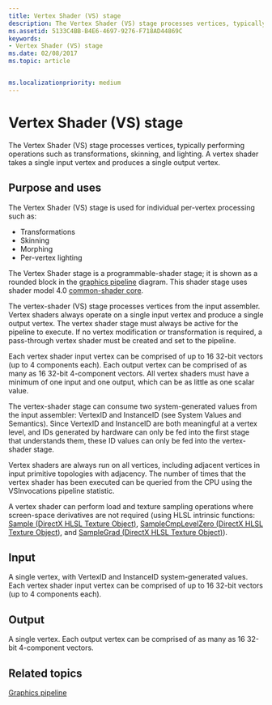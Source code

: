 ```yaml
---
title: Vertex Shader (VS) stage
description: The Vertex Shader (VS) stage processes vertices, typically performing operations such as transformations, skinning, and lighting. A vertex shader takes a single input vertex and produces a single output vertex.
ms.assetid: 5133C4BB-B4E6-4697-9276-F718AD44869C
keywords:
- Vertex Shader (VS) stage
ms.date: 02/08/2017
ms.topic: article


ms.localizationpriority: medium
---
```

# Vertex Shader (VS) stage


The Vertex Shader (VS) stage processes vertices, typically performing operations such as transformations, skinning, and lighting. A vertex shader takes a single input vertex and produces a single output vertex.

## <span id="Purpose_and_uses"></span><span id="purpose_and_uses"></span><span id="PURPOSE_AND_USES"></span>Purpose and uses


The Vertex Shader (VS) stage is used for individual per-vertex processing such as:

-   Transformations
-   Skinning
-   Morphing
-   Per-vertex lighting

The Vertex Shader stage is a programmable-shader stage; it is shown as a rounded block in the [graphics pipeline](graphics-pipeline.md) diagram. This shader stage uses shader model 4.0 [common-shader core](https://msdn.microsoft.com/library/windows/desktop/bb509580).

The vertex-shader (VS) stage processes vertices from the input assembler. Vertex shaders always operate on a single input vertex and produce a single output vertex. The vertex shader stage must always be active for the pipeline to execute. If no vertex modification or transformation is required, a pass-through vertex shader must be created and set to the pipeline.

Each vertex shader input vertex can be comprised of up to 16 32-bit vectors (up to 4 components each). Each output vertex can be comprised of as many as 16 32-bit 4-component vectors. All vertex shaders must have a minimum of one input and one output, which can be as little as one scalar value.

The vertex-shader stage can consume two system-generated values from the input assembler: VertexID and InstanceID (see System Values and Semantics). Since VertexID and InstanceID are both meaningful at a vertex level, and IDs generated by hardware can only be fed into the first stage that understands them, these ID values can only be fed into the vertex-shader stage.

Vertex shaders are always run on all vertices, including adjacent vertices in input primitive topologies with adjacency. The number of times that the vertex shader has been executed can be queried from the CPU using the VSInvocations pipeline statistic.

A vertex shader can perform load and texture sampling operations where screen-space derivatives are not required (using HLSL intrinsic functions: [Sample (DirectX HLSL Texture Object)](https://msdn.microsoft.com/library/windows/desktop/bb509695), [SampleCmpLevelZero (DirectX HLSL Texture Object)](https://msdn.microsoft.com/library/windows/desktop/bb509697), and [SampleGrad (DirectX HLSL Texture Object)](https://msdn.microsoft.com/library/windows/desktop/bb509698)).

## <span id="Input"></span><span id="input"></span><span id="INPUT"></span>Input


A single vertex, with VertexID and InstanceID system-generated values. Each vertex shader input vertex can be comprised of up to 16 32-bit vectors (up to 4 components each).

## <span id="Output"></span><span id="output"></span><span id="OUTPUT"></span>Output


A single vertex. Each output vertex can be comprised of as many as 16 32-bit 4-component vectors.

## <span id="related-topics"></span>Related topics


[Graphics pipeline](graphics-pipeline.md)

 

 




